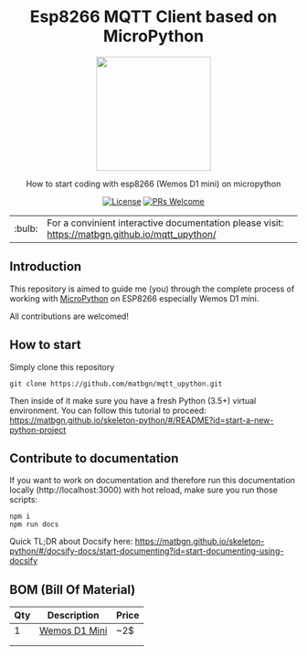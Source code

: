 <h1 align="center">Esp8266 MQTT Client based on MicroPython</h1>

<p align="center">
  <img width="200" src="https://upload.wikimedia.org/wikipedia/commons/thumb/4/4e/Micropython-logo.svg/2000px-Micropython-logo.svg.png" />
</p>
<p align="center">How to start coding with esp8266 (Wemos D1 mini) on micropython</p>
<p align="center">
  <a href="https://github.com/matbgn/mqtt_upython/blob/master/docs/LICENSE.md"><img src="https://img.shields.io/badge/license-MIT-green" alt="License"/></a>
  <a href="https://github.com/matbgn/mqtt_upython/pull/new"><img src="https://img.shields.io/badge/PRs%20-welcome-brightgreen.svg" alt="PRs Welcome" /></a>
</p>

<div align="center">
    <table border="0">
      <tr>
        <td>:bulb:</td>
        <td>For a convinient interactive documentation please visit: <a href="https://matbgn.github.io/mqtt_upython/">https://matbgn.github.io/mqtt_upython/</a></td>
      </tr>
    </table>
</div>

## Introduction
This repository is aimed to guide me (you) through the complete process of working with [MicroPython](https://micropython.org/) on ESP8266 especially Wemos D1 mini.

All contributions are welcomed!

## How to start
Simply clone this repository
    
    git clone https://github.com/matbgn/mqtt_upython.git

Then inside of it make sure you have a fresh Python (3.5+) virtual environment. You can follow this tutorial to proceed: https://matbgn.github.io/skeleton-python/#/README?id=start-a-new-python-project


## Contribute to documentation
If you want to work on documentation and therefore run this documentation locally (http://localhost:3000) with hot reload, make sure you run those scripts:

    npm i
    npm run docs

Quick TL;DR about Docsify here: https://matbgn.github.io/skeleton-python/#/docsify-docs/start-documenting?id=start-documenting-using-docsify

## BOM (Bill Of Material)
| Qty | Description                                                       | Price |
|-----|-------------------------------------------------------------------|-------|
| 1   | [Wemos D1 Mini](https://www.aliexpress.com/item/32651747570.html) | ~2$   |
|     |                                                                   |       |
|     |                                                                   |       |
